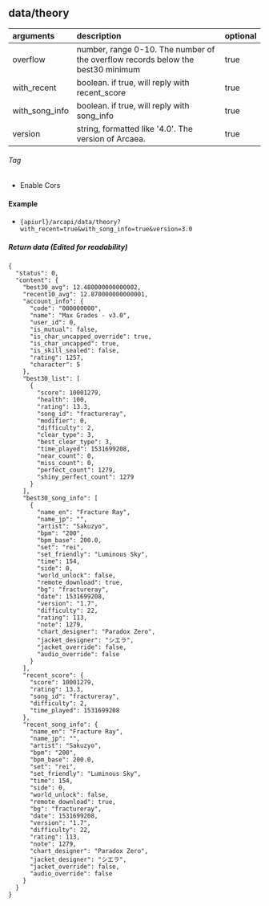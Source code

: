 ## data/theory

| arguments      | description                                                                     | optional |
|:---------------|:--------------------------------------------------------------------------------|----------|
| overflow       | number, range 0-10. The number of the overflow records below the best30 minimum | true     |
| with_recent    | boolean. if true, will reply with recent_score                                  | true     |
| with_song_info | boolean. if true, will reply with song_info                                     | true     |
| version        | string, formatted like '4.0'.     The version of Arcaea.                        | true     |

###### Tag

* Enable Cors

#### Example

+ `{apiurl}/arcapi/data/theory?with_recent=true&with_song_info=true&version=3.0`

##### Return data (Edited for readability)

```json5
{
  "status": 0,
  "content": {
    "best30_avg": 12.480000000000002,
    "recent10_avg": 12.870000000000001,
    "account_info": {
      "code": "000000000",
      "name": "Max Grades - v3.0",
      "user_id": 0,
      "is_mutual": false,
      "is_char_uncapped_override": true,
      "is_char_uncapped": true,
      "is_skill_sealed": false,
      "rating": 1257,
      "character": 5
    },
    "best30_list": [
      {
        "score": 10001279,
        "health": 100,
        "rating": 13.3,
        "song_id": "fractureray",
        "modifier": 0,
        "difficulty": 2,
        "clear_type": 3,
        "best_clear_type": 3,
        "time_played": 1531699208,
        "near_count": 0,
        "miss_count": 0,
        "perfect_count": 1279,
        "shiny_perfect_count": 1279
      }
    ],
    "best30_song_info": [
      {
        "name_en": "Fracture Ray",
        "name_jp": "",
        "artist": "Sakuzyo",
        "bpm": "200",
        "bpm_base": 200.0,
        "set": "rei",
        "set_friendly": "Luminous Sky",
        "time": 154,
        "side": 0,
        "world_unlock": false,
        "remote_download": true,
        "bg": "fractureray",
        "date": 1531699208,
        "version": "1.7",
        "difficulty": 22,
        "rating": 113,
        "note": 1279,
        "chart_designer": "Paradox Zero",
        "jacket_designer": "シエラ",
        "jacket_override": false,
        "audio_override": false
      }
    ],
    "recent_score": {
      "score": 10001279,
      "rating": 13.3,
      "song_id": "fractureray",
      "difficulty": 2,
      "time_played": 1531699208
    },
    "recent_song_info": {
      "name_en": "Fracture Ray",
      "name_jp": "",
      "artist": "Sakuzyo",
      "bpm": "200",
      "bpm_base": 200.0,
      "set": "rei",
      "set_friendly": "Luminous Sky",
      "time": 154,
      "side": 0,
      "world_unlock": false,
      "remote_download": true,
      "bg": "fractureray",
      "date": 1531699208,
      "version": "1.7",
      "difficulty": 22,
      "rating": 113,
      "note": 1279,
      "chart_designer": "Paradox Zero",
      "jacket_designer": "シエラ",
      "jacket_override": false,
      "audio_override": false
    }
  }
}
```
